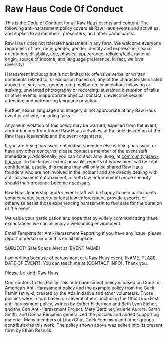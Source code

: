 # Raw Haus Code Of Conduct
This is the Code of Conduct for all Raw Haus events and content. The following anti-harassment policy covers all Raw Haus events and activities and applies to all members, presenters, and other participants.

Raw Haus does not tolerate harassment in any form. We welcome everyone regardless of sex, race, gender, gender identity and expression, sexual orientation, disability, age, physical appearance, religion/faith, national origin, source of income, and language preference. In fact, we love diversity!

Harassment includes but is not limited to: offensive verbal or written comments related to, or exclusion based on, any of the characteristics listed above (i.e. sex, race, gender, etc.); deliberate intimidation; following or stalking; unwanted photography or recording; sustained disruption of talks or other events; inappropriate physical contact; unwelcome sexual attention; and patronizing language or action.

Further, sexual language and imagery is not appropriate at any Raw Haus event or activity, including talks.

Anyone in violation of this policy may be warned, expelled from the event, and/or banned from future Raw Haus activities, at the sole discretion of the Raw Haus leadership and the event organizers.

If you are being harassed, notice that someone else is being harassed, or have any other concerns, please contact a member of the event staff immediately. Additionally, you can contact Amy Jung, at community@raw-haus.co. To the largest extent possible, reports of harassment will be kept confidential; usually, this means they will only be shared Raw Haus founders who are not involved in the incident and are directly dealing with anti-harassment enforcement, or with law enforcement/venue security should their presence become necessary.

Raw Haus leadership and/or event staff will be happy to help participants contact venue security or local law enforcement, provide escorts, or otherwise assist those experiencing harassment to feel safe for the duration of the event.

We value your participation and hope that by widely communicating these expectations we can all enjoy a welcoming environment.

Email Template for Anti-Harassment Reporting
If you have any issue, please report in person or use this email template.

SUBJECT: Safe Space Alert at [EVENT NAME]

I am writing because of harassment at a Raw Haus event, (NAME, PLACE, DATE OF EVENT).
You can reach me at (CONTACT INFO). Thank you.

Please be kind.
Raw Haus

Contributors to this Policy
This anti-harassment policy is based on Code for America’s Anti-Harassment policy and the example policy from the Geek Feminism wiki, created by the Ada Initiative and other volunteers. Those policies were in turn based on several others, including the Ohio LinuxFest anti-harassment policy, written by Esther Filderman and Beth Lynn Eicher, and the Con Anti-Harassment Project. Mary Gardiner, Valerie Aurora, Sarah Smith, and Donna Benjamin generalized the policies and added supporting material. Many members of LinuxChix, Geek Feminism and other groups contributed to this work. The policy shown above was edited into its present form by Ethan Resnick.
